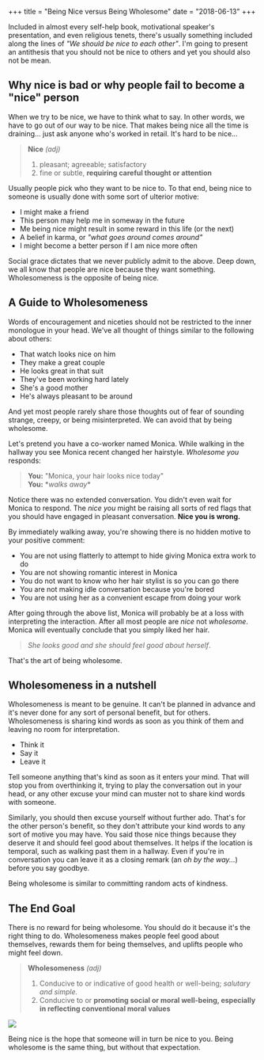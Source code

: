 +++
title = "Being Nice versus Being Wholesome"
date = "2018-06-13"
+++


Included in almost every self-help book, motivational speaker's presentation, and even religious tenets, there's usually something included along the lines of *"We should be nice to each other"*. I'm going to present an antithesis that you should not be nice to others and yet you should also not be mean.

## Why nice is bad or why people fail to become a "nice" person
When we try to be nice, we have to think what to say. In other words, we have to go out of our way to be nice. That makes being nice all the time is draining... just ask anyone who's worked in retail. It's hard to be nice...

> **Nice** *(adj)*  
> 1. pleasant; agreeable; satisfactory  
> 2. fine or subtle, **requiring careful thought or attention**

Usually people pick who they want to be nice to. To that end, being nice to someone is usually done with some sort of ulterior motive:

* I might make a friend
* This person may help me in someway in the future
* Me being nice might result in some reward in this life (or the next)
* A belief in karma, or *"what goes around comes around"*
* I might become a better person if I am nice more often

Social grace dictates that we never publicly admit to the above. Deep down, we all know that people are nice because they want something. Wholesomeness is the opposite of being nice.


## A Guide to Wholesomeness
Words of encouragement and niceties should not be restricted to the inner monologue in your head. We've all thought of things similar to the following about others:

* That watch looks nice on him
* They make a great couple
* He looks great in that suit
* They've been working hard lately
* She's a good mother
* He's always pleasant to be around

And yet most people rarely share those thoughts out of fear of sounding strange, creepy, or being misinterpreted. We can avoid that by being wholesome. 

Let's pretend you have a co-worker named Monica. While walking in the hallway you see Monica recent changed her hairstyle. *Wholesome you* responds:

> **You:** "Monica, your hair looks nice today"  
> **You:** \**walks away*\*

Notice there was no extended conversation. You didn't even wait for Monica to respond. The *nice you* might be raising all sorts of red flags that you should have engaged in pleasant conversation. **Nice you is wrong.** 

By immediately walking away, you're showing there is no hidden motive to your positive comment:

* You are not using flatterly to attempt to hide giving Monica extra work to do
* You are not showing romantic interest in Monica
* You do not want to know who her hair stylist is so you can go there
* You are not making idle conversation because you're bored
* You are not using her as a convenient escape from doing your work

After going through the above list, Monica will probably be at a loss with interpreting the interaction. After all most people are *nice* not *wholesome*. Monica will eventually conclude that you simply liked her hair.

> *She looks good and she should feel good about herself*.

That's the art of being wholesome.


## Wholesomeness in a nutshell
Wholesomeness is meant to be genuine. It can't be planned in advance and it's never done for any sort of personal benefit, but for others. Wholesomeness is sharing kind words as soon as you think of them and leaving no room for interpretation.

* Think it
* Say it
* Leave it

Tell someone anything that's kind as soon as it enters your mind. That will stop you from overthinking it, trying to play the conversation out in your head, or any other excuse your mind can muster not to share kind words with someone.

Similarly, you should then excuse yourself without further ado. That's for the other person's benefit, so they don't attribute your kind words to any sort of motive you may have. You said those nice things because they deserve it and should feel good about themselves. It helps if the location is temporal, such as walking past them in a hallway. Even if you're in conversation you can leave it as a closing remark (an *oh by the way...*) before you say goodbye.

Being wholesome is similar to committing random acts of kindness.


## The End Goal
There is no reward for being wholesome. You should do it because it's the right thing to do. Wholesomeness makes people feel good about themselves, rewards them for being themselves, and uplifts people who might feel down.


> **Wholesomeness** *(adj)*  
> 1. Conducive to or indicative of good health or well-being; *salutary and simple.*  
> 2. Conducive to or **promoting social or moral well-being, especially in reflecting conventional moral values**


<img src="/img/wholesome-post/be-excellent-to-each-other.gif">

Being nice is the hope that someone will in turn be nice to you. Being wholesome is the same thing, but without that expectation.


